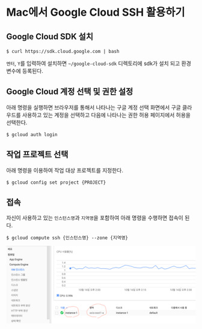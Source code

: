 # Mac에서 Google Cloud SSH 활용하기

## Google Cloud SDK 설치

```
$ curl https://sdk.cloud.google.com | bash
```

`엔터`, `Y`를 입력하여 설치하면 `~/google-cloud-sdk` 디렉토리에 sdk가 설치 되고 환경변수에 등록된다.

## Google Cloud 계정 선택 및 권한 설정

아래 명령을 실행하면 브라우저를 통해서 나타나는 구글 계정 선택 화면에서 구글 클라우드를 사용하고 있는 계정을 선택하고 다음에 나타나는 권한 허용 페이지에서 허용을 선택한다.

```
$ gcloud auth login
```

## 작업 프로젝트 선택

아래 명령을 이용하여 작업 대상 프로젝트를 지정한다.

```
$ gcloud config set project {PROJECT}
```

## 접속

자신이 사용하고 있는 `인스턴스명`과 `지역명`을 포함하여 아래 명령을 수행하면 접속이 된다.

```
$ gcloud compute ssh {인스턴스명} --zone {지역명}
```

![using_ssh_on_mac_00](using_ssh_on_mac_00.png)
